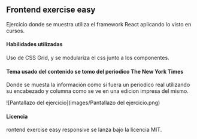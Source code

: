 ## Frontend exercise easy

Ejercicio donde se muestra utiliza el framework React aplicando lo visto en cursos.

#### Habilidades utilizadas

Uso de CSS Grid, y se modulariza el css junto a los componentes.

#### Tema usado del contenido se tomo del periodico The New York Times

Donde se muesta la información como si fuera un periodico real utilizando su encabezado y columna como se ve en una edicion impresa del mismo.

![Pantallazo del ejercicio](images/Pantallazo del ejercicio.png)

#### Licencia

rontend exercise easy responsive se lanza bajo la licencia MIT.
